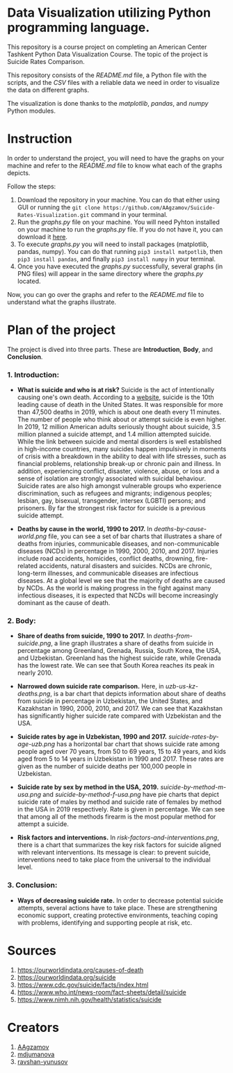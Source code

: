 # Data Visualization utilizing Python programming language.

This repository is a course project on completing an American Center Tashkent Python Data Visualization Course.
The topic of the project is Suicide Rates Comparison.

This repository consists of the *README.md* file, a Python file with the scripts, and the *CSV* files with a reliable data we need in order to visualize the data on different graphs.

The visualization is done thanks to the *matplotlib*, *pandas*, and *numpy* Python modules.

# Instruction

In order to understand the project, you will need to have the graphs on your machine and refer to the *README.md* file to know what each of the graphs depicts.

Follow the steps:
1. Download the repository in your machine. You can do that either using GUI or running the ```git clone https://github.com/AAgzamov/Suicide-Rates-Visualization.git``` command in your terminal.
2. Run the *graphs.py* file on your machine.
You will need Pyhton installed on your machine to run the *graphs.py* file. If you do not have it, you can download it [here](https://www.python.org/).
3. To execute *graphs.py* you will need to install packages (matplotlib, pandas, numpy). You can do that running ```pip3 install matpotlib```, then ```pip3 install pandas```, and finally ```pip3 install numpy``` in your terminal.
4. Once you have executed the *graphs.py* successfully, several graphs (in PNG files) will appear in the same directory where the *graphs.py* located.

Now, you can go over the graphs and refer to the *README.md* file to understand what the graphs illustrate.

# Plan of the project

The project is dived into three parts. These are **Introduction**, **Body**, and **Conclusion**.

### 1. Introduction:
   - **What is suicide and who is at risk?**
    Suicide is the act of intentionally causing one's own death.
    According to a [website](https://www.cdc.gov/suicide/facts/index.html), suicide is the 10th leading cause of death in the United States. It was responsible for more than 47,500 deaths in 2019, which is about one death every 11 minutes. The number of people who think about or attempt suicide is even higher. In 2019, 12 million American adults seriously thought about suicide, 3.5 million planned a suicide attempt, and 1.4 million attempted suicide.
      While the link between suicide and mental disorders is well established in high-income countries, many suicides happen impulsively in moments of crisis with a breakdown in the ability to deal with life stresses, such as financial problems, relationship break-up or chronic pain and illness.
In addition, experiencing conflict, disaster, violence, abuse, or loss and a sense of isolation are strongly associated with suicidal behaviour. Suicide rates are also high amongst vulnerable groups who experience discrimination, such as refugees and migrants; indigenous peoples; lesbian, gay, bisexual, transgender, intersex (LGBTI) persons; and prisoners. By far the strongest risk factor for suicide is a previous suicide attempt.
   
   - **Deaths by cause in the world, 1990 to 2017.**
    In *deaths-by-cause-world.png* file, you can see a set of bar charts that illustrates a share of deaths from injuries, communicable diseases, and non-communicable diseases (NCDs) in percentage in 1990, 2000, 2010, and 2017. Injuries include road accidents, homicides, conflict deaths, drowning, fire-related accidents, natural disasters and suicides. NCDs are chronic, long-term illnesses, and communicable diseases are infectious diseases.
At a global level we see that the majority of deaths are caused by NCDs. As the world is making progress in the fight against many infectious diseases, it is expected that NCDs will become increasingly dominant as the cause of death.

### 2. Body:
   - **Share of deaths from suicide, 1990 to 2017.**
    In *deaths-from-suicide.png*, a line graph illustrates a share of deaths from suicide in percentage among Greenland, Grenada, Russia, South Korea, the USA, and Uzbekistan. Greenland has the highest suicide rate, while Grenada has the lowest rate. We can see that South Korea reaches its peak in nearly 2010.
   
   - **Narrowed down suicide rate comparison.**
    Here, in *uzb-us-kz-deaths.png*, is a bar chart that depicts information about share of deaths from suicide in percentage in Uzbekistan, the United States, and Kazakhstan in 1990, 2000, 2010, and 2017. We can see that Kazakhstan has significantly higher suicide rate compared with Uzbekistan and the USA.
   
   - **Suicide rates by age in Uzbekistan, 1990 and 2017.**
    *suicide-rates-by-age-uzb.png* has a horizontal bar chart that shows suicide rate among people aged over 70 years, from 50 to 69 years, 15 to 49 years, and kids aged from 5 to 14 years in Uzbekistan in 1990 and 2017. These rates are given as the number of suicide deaths per 100,000 people in Uzbekistan. 
    
   - **Suicide rate by sex by method in the USA, 2019.**
    *suicide-by-method-m-usa.png* and *suicide-by-method-f-usa.png* have pie charts that depict suicide rate of males by method and suicide rate of females by method in the USA in 2019 respectively. Rate is given in percentage. We can see that among all of the methods firearm is the most popular method for attempt a suicide. 
    
   - **Risk factors and interventions.**
    In *risk-factors-and-interventions.png*, there is a chart that summarizes the key risk factors for suicide aligned with relevant interventions. Its message is clear: to prevent suicide, interventions need to take place from the universal to the individual level.
    
### 3. Conclusion:
   - **Ways of decreasing suicide rate.**
    In order to decrease potential suicide attempts, several actions have to take place. These are strengthening economic support, creating protective environments, teaching coping with problems, identifying and supporting people at risk, etc.

# Sources

1. https://ourworldindata.org/causes-of-death
2. https://ourworldindata.org/suicide
3. https://www.cdc.gov/suicide/facts/index.html
4. https://www.who.int/news-room/fact-sheets/detail/suicide
5. https://www.nimh.nih.gov/health/statistics/suicide

# Creators

1. [AAgzamov](https://github.com/AAgzamov)
2. [mdjumanova](https://github.com/mdjumanova)
3. [ravshan-yunusov](https://github.com/ravshan-yunusov)
